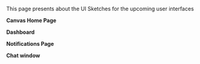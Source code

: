 This page presents about the UI Sketches for the upcoming user interfaces

**Canvas Home Page**

**Dashboard**

**Notifications Page**

**Chat window**

